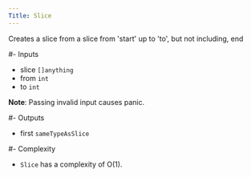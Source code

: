 ```yaml
---
Title: Slice
---
```


Creates a slice from a slice from 'start' up to 'to', but not including, end

#- Inputs
- slice `[]anything`
- from `int`
- to `int`


**Note**: Passing invalid input causes panic.

#- Outputs
- first `sameTypeAsSlice`

#- Complexity
- `Slice` has a complexity of O(1).
